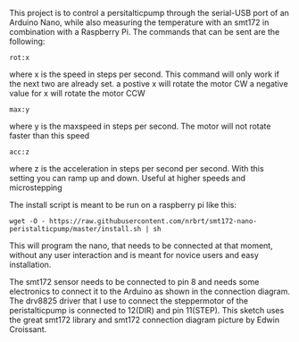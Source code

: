 This project is to control a persitalticpump through the serial-USB port of an Arduino Nano, while also measuring the temperature with an smt172 in combination with a Raspberry Pi.
The commands that can be sent are the following:

`rot:x`

where x is the speed in steps per second. This command will only work if the next two are already set.
a postive x will rotate the motor CW a negative value for x will rotate the motor CCW

`max:y`

where y is the maxspeed in steps per second. The motor will not rotate faster than this speed

`acc:z`

where z is the acceleration in steps per second per second. With this setting you can ramp up and down. Useful at higher speeds and microstepping



The install script is meant to be run on a raspberry pi like this:

`wget -O - https://raw.githubusercontent.com/nrbrt/smt172-nano-peristalticpump/master/install.sh | sh`

This will program the nano, that needs to be connected at that moment, without any user interaction and is meant for novice users
and easy installation.

The smt172 sensor needs to be connected to pin 8 and needs some electronics to connect it to the Arduino as shown in the connection diagram.
The drv8825 driver that I use to connect the steppermotor of the peristalticpump is connected to 12(DIR) and pin 11(STEP).
This sketch uses the great smt172 library and smt172 connection diagram picture by Edwin Croissant.
